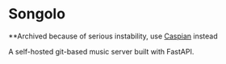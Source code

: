 # Songolo

**Archived because of serious instability, use [Caspian](https://github.com/TeamNightySky/Caspian) instead

A self-hosted git-based music server built with FastAPI.
